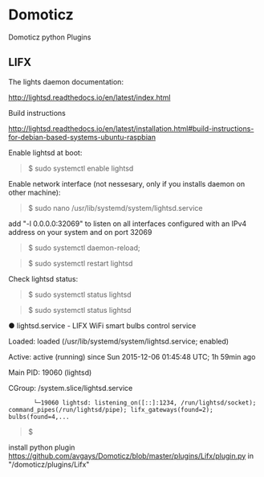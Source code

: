 # Domoticz
Domoticz python Plugins

## LIFX

The lights daemon documentation: 

http://lightsd.readthedocs.io/en/latest/index.html

Build instructions 

http://lightsd.readthedocs.io/en/latest/installation.html#build-instructions-for-debian-based-systems-ubuntu-raspbian

Enable lightsd at boot: 

>$ sudo systemctl enable lightsd

Enable network interface (not nessesary, only if you installs daemon on other machine):

>$ sudo nano /usr/lib/systemd/system/lightsd.service

add "-l 0.0.0.0:32069" to listen on all interfaces configured with an IPv4 address on your system and on port 32069

>$ sudo systemctl daemon-reload;

>$ sudo systemctl restart lightsd


Check lightsd status:
>$ sudo systemctl status lightsd

>$ sudo systemctl status lightsd

● lightsd.service - LIFX WiFi smart bulbs control service

   Loaded: loaded (/usr/lib/systemd/system/lightsd.service; enabled)
   
   Active: active (running) since Sun 2015-12-06 01:45:48 UTC; 1h 59min ago
   
 Main PID: 19060 (lightsd)
 
   CGroup: /system.slice/lightsd.service
   
           └─19060 lightsd: listening_on([::]:1234, /run/lightsd/socket); command_pipes(/run/lightsd/pipe); lifx_gateways(found=2); bulbs(found=4,...
>$

install python plugin https://github.com/avgays/Domoticz/blob/master/plugins/Lifx/plugin.py in "/domoticz/plugins/Lifx"


